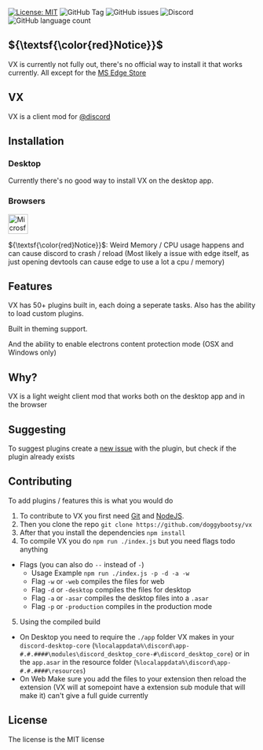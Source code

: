 [![License: MIT](https://img.shields.io/badge/License-MIT-red.svg)](https://opensource.org/licenses/MIT)
![GitHub Tag](https://img.shields.io/github/v/tag/doggybootsy/vx?sort=semver&logo=github&label=VX)
![GitHub issues](https://img.shields.io/github/issues/doggybootsy/vx)
![Discord](https://img.shields.io/discord/864267123694370836?logo=discord&label=Discord&link=https%3A%2F%2Fdiscord.gg%2FyYJA3qQE5F)
![GitHub language count](https://img.shields.io/github/languages/count/doggybootsy/vx)
<!-- [![CodeFactor](https://www.codefactor.io/repository/github/doggybootsy/vx/badge)](https://www.codefactor.io/repository/github/doggybootsy/vx) -->

## ${\textsf{\color{red}Notice}}$
VX is currently not fully out, there's no official way to install it that works currently. All except for the [MS Edge Store](https://microsoftedge.microsoft.com/addons/detail/vx/cdjpfngmglnndcjclhdnmbhfkakbelig)

## VX
VX is a client mod for [@discord](https://discord.com/)

## Installation
### Desktop
Currently there's no good way to install VX on the desktop app. 

### Browsers
[<img src="https://edgestatic.azureedge.net/shared/cms/lrs1c69a1j/section-images/29bfeef37eef4ca3bcf962274c1c7766.png" width="40" alt="Microsft Edge Logo" title="Install On Microsft Edge">](https://microsoftedge.microsoft.com/addons/detail/vx/cdjpfngmglnndcjclhdnmbhfkakbelig)

${\textsf{\color{red}Notice}}$: Weird Memory / CPU usage happens and can cause discord to crash / reload (Most likely a issue with edge itself, as just opening devtools can cause edge to use a lot a cpu / memory)

## Features
VX has 50+ plugins built in, each doing a seperate tasks. Also has the ability to load custom plugins.

Built in theming support.

And the ability to enable electrons content protection mode (OSX and Windows only)

## Why?
VX is a light weight client mod that works both on the desktop app and in the browser

## Suggesting
To suggest plugins create a [new issue](https://github.com/doggybootsy/vx/issues/new?assignees=&labels=enhancement&projects=&template=plugin-request--%23name-.md&title=Plugin%20Request%20%5B%23name%5D) with the plugin, but check if the plugin already exists

## Contributing
To add plugins / features this is what you would do
1. To contribute to VX you first need [Git](https://git.com) and [NodeJS](https://nodejs.com). 
2. Then you clone the repo `git clone https://github.com/doggybootsy/vx`
3. After that you install the dependencies `npm install`
4. To compile VX you do `npm run ./index.js` but you need flags todo anything
  * Flags (you can also do `--` instead of `-`)
    * Usage Example `npm run ./index.js -p -d -a -w`
    * Flag `-w` or `-web` compiles the files for web
    * Flag `-d` or `-desktop` compiles the files for desktop
    * Flag `-a` or `-asar` compiles the desktop files into a `.asar`
    * Flag `-p` or `-production` compiles in the production mode
5. Using the compiled build
  * On Desktop you need to require the `./app` folder VX makes in your `discord-desktop-core` (`%localappdata%\discord\app-#.#.####\modules\discord_desktop_core-#\discord_desktop_core`) or in the `app.asar` in the resource folder (`%localappdata%\discord\app-#.#.####\resources`)
  * On Web Make sure you add the files to your extension then reload the extension (VX will at somepoint have a extension sub module that will make it) can't give a full guide currently

## License
The license is the MIT license
